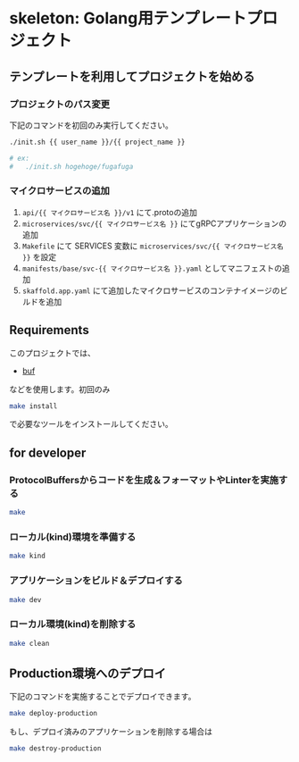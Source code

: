# skeleton: Golang用テンプレートプロジェクト

## テンプレートを利用してプロジェクトを始める
### プロジェクトのパス変更

下記のコマンドを初回のみ実行してください。

```bash
./init.sh {{ user_name }}/{{ project_name }}

# ex:
#   ./init.sh hogehoge/fugafuga
```

### マイクロサービスの追加

1. `api/{{ マイクロサービス名 }}/v1` にて.protoの追加
1. `microservices/svc/{{ マイクロサービス名 }}` にてgRPCアプリケーションの追加
1. `Makefile` にて SERVICES 変数に `microservices/svc/{{ マイクロサービス名 }}` を設定
1. `manifests/base/svc-{{ マイクロサービス名 }}.yaml` としてマニフェストの追加
1. `skaffold.app.yaml` にて追加したマイクロサービスのコンテナイメージのビルドを追加

## Requirements

このプロジェクトでは、

- [buf](https://docs.buf.build/)

などを使用します。初回のみ

```bash
make install
```

で必要なツールをインストールしてください。

## for developer
### ProtocolBuffersからコードを生成＆フォーマットやLinterを実施する

```bash
make
```

### ローカル(kind)環境を準備する

```bash
make kind
```

### アプリケーションをビルド＆デプロイする

```bash
make dev
```

### ローカル環境(kind)を削除する

```bash
make clean
```

## Production環境へのデプロイ

下記のコマンドを実施することでデプロイできます。

```bash
make deploy-production
```

もし、デプロイ済みのアプリケーションを削除する場合は

```bash
make destroy-production
```
